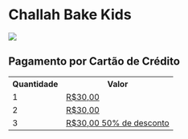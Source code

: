 # Challah Bake Kids

![](https://chabadjdp.github.io/kids/flyer.jpg)

## Pagamento por Cartão de Crédito

<table>
  <tr>
     <th>Quantidade</th>
      <th>Valor</th>
   </tr>
  <tr>
    <td>1</td>
    <td><a href="https://cieloecommerce.cielo.com.br/TransactionalVNext/Checkout/Finalize/fe6565db-30a0-435c-8c11-bed8a41cf6e9?type=0">R$30,00</a></td>
  </tr>
   <tr>
    <td>2</td>
    <td><a href="https://cieloecommerce.cielo.com.br/transactionalvnext/order/buynow/45dfe4dd-095c-4349-a8b9-eeee9d8d484d">R$30,00</a></td>
  </tr>
   <tr>
    <td>3</td>
    <td><a href="https://cieloecommerce.cielo.com.br/transactionalvnext/order/buynow/5eba3187-295f-48d1-b8b3-6277afbf8376">R$30,00 50% de desconto</a></td>
  </tr>
  
</table>
